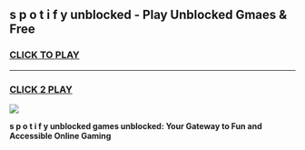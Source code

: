 
## s p o t i f y unblocked - Play Unblocked Gmaes & Free
<h3>
<a href="https://news.freeplayer.one?title=s_p_o_t_i_f_y_unblocked&ref=23F">CLICK TO PLAY</a></h3>
<hr>

<h3>
<a href="https://news.freeplayer.one?title=s_p_o_t_i_f_y_unblocked&ref=23F">CLICK 2 PLAY</a>
  
</h3>

<a href="https://news.freeplayer.one?title=s_p_o_t_i_f_y_unblocked&ref=23F/"><img src="https://clearcache.store/games.png"></a>


**s p o t i f y unblocked games unblocked: Your Gateway to Fun and Accessible Online Gaming**
